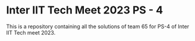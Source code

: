 # Inter IIT Tech Meet 2023 PS - 4

This is a repository containing all the solutions of team 65 for PS-4 of Inter IIT Tech meet 2023.
